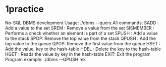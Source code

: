 # 1practice
No-SQL DBMS development
Usage: ./dbms --query
All commands:
SADD <value>: Add a value to the set
SREM <value>: Remove a value from the set
SISMEMBER <value>: Performs a check whether an element is part of a set
SPUSH <value>: Add a value to the stack
SPOP: Remove the top value from the stack
QPUSH <value>: Add the top value to the queue
QPOP: Remove the first value from the queue
HSET <key> <value>: Add the value, key to the hash-table
HDEL <key>: Delete the key to the hash-table
HGET <key>: Reads the value by key in the hash-table
EXIT: Exit the program
Program example: ./dbms --QPUSH mk
